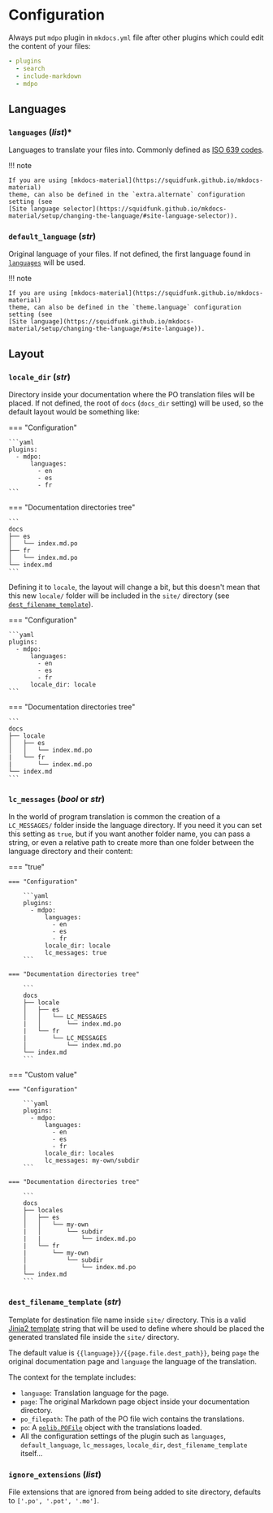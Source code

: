 # Configuration

Always put `mdpo` plugin in `mkdocs.yml` file after other plugins which could
edit the content of your files:

```yaml
- plugins
  - search
  - include-markdown
  - mdpo
```

## Languages

<!-- mdpo-disable-next-line -->
### **`languages`** (*list*)\*

Languages to translate your files into. Commonly defined as
[ISO 639 codes](https://en.wikipedia.org/wiki/ISO_639).

!!! note

    If you are using [mkdocs-material](https://squidfunk.github.io/mkdocs-material)
    theme, can also be defined in the `extra.alternate` configuration setting (see
    [Site language selector](https://squidfunk.github.io/mkdocs-material/setup/changing-the-language/#site-language-selector)).

<!-- mdpo-disable-next-line -->
### **`default_language`** (*str*)

Original language of your files. If not defined, the first language found in
[`languages`](#languages-list) will be used.

!!! note

    If you are using [mkdocs-material](https://squidfunk.github.io/mkdocs-material)
    theme, can also be defined in the `theme.language` configuration setting (see
    [Site language](https://squidfunk.github.io/mkdocs-material/setup/changing-the-language/#site-language)).

## Layout

<!-- mdpo-disable-next-line -->
### **`locale_dir`** (*str*)

Directory inside your documentation where the PO translation files will be
placed. If not defined, the root of `docs` (`docs_dir` setting) will be used,
so the default layout would be something like:

=== "Configuration"

    ```yaml
    plugins:
      - mdpo:
          languages:
            - en
            - es
            - fr
    ```

=== "Documentation directories tree"

    ```
    docs
    ├── es
    │   └── index.md.po
    ├── fr
    │   └── index.md.po
    └── index.md
    ```

Defining it to `locale`, the layout will change a bit, but this doesn't mean
that this new `locale/` folder will be included in the `site/` directory
(see [`dest_filename_template`](#dest_filename_template-str)).

=== "Configuration"

    ```yaml
    plugins:
      - mdpo:
          languages:
            - en
            - es
            - fr
          locale_dir: locale
    ```

=== "Documentation directories tree"

    ```
    docs
    ├── locale
    │   ├── es
    │   │   └── index.md.po
    |   └── fr
    |       └── index.md.po
    └── index.md
    ```


<!-- mdpo-disable-next-line -->
### **`lc_messages`** (*bool* or *str*)

In the world of program translation is common the creation of a `LC_MESSAGES/`
folder inside the language directory. If you need it you can set this setting
as `true`, but if you want another folder name, you can pass a string, or even
a relative path to create more than one folder between the language directory
and their content:

=== "true"

    === "Configuration"

        ```yaml
        plugins:
          - mdpo:
              languages:
                - en
                - es
                - fr
              locale_dir: locale
              lc_messages: true
        ```

    === "Documentation directories tree"

        ```
        docs
        ├── locale
        │   ├── es
        │   │   └── LC_MESSAGES
        |   │       └── index.md.po
        |   └── fr
        |       └── LC_MESSAGES
        │           └── index.md.po
        └── index.md
        ```

=== "Custom value"

    === "Configuration"

        ```yaml
        plugins:
          - mdpo:
              languages:
                - en
                - es
                - fr
              locale_dir: locales
              lc_messages: my-own/subdir
        ```

    === "Documentation directories tree"

        ```
        docs
        ├── locales
        │   ├── es
        │   │   └── my-own
        |   │       └── subdir
        |   |           └── index.md.po
        |   └── fr
        |       └── my-own
        │           └── subdir
        |               └── index.md.po
        └── index.md
        ```

<!-- mdpo-disable-next-line -->
### **`dest_filename_template`** (*str*)

Template for destination file name inside `site/` directory. This is a valid
[Jinja2 template](https://jinja2docs.readthedocs.io/en/stable/templates.html)
string that will be used to define where should be placed the generated
translated file inside the `site/` directory.

The default value is `{{language}}/{{page.file.dest_path}}`, being `page` the
original documentation page and `language` the language of the translation.

The context for the template includes:

- `language`: Translation language for the page.
- `page`: The original Markdown page object inside your documentation directory.
- `po_filepath`: The path of the PO file wich contains the translations.
- `po`: A [`polib.POFile`](https://polib.readthedocs.io/en/latest/api.html#polib.POFile)
   object with the translations loaded.
- All the configuration settings of the plugin such as `languages`,
  `default_language`, `lc_messages`, `locale_dir`, `dest_filename_template`
  itself...

<!-- mdpo-disable-next-line -->
### **`ignore_extensions`** (*list*)

File extensions that are ignored from being added to site directory, defaults to
`['.po', '.pot', '.mo']`.
